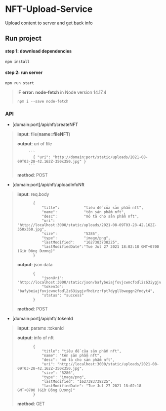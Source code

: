 # NFT-Upload-Service

Upload content to server and get back info

## Run project
#### step 1: download dependencies
```
npm install
```
#### step 2: run server
```
npm run start
```

> IF **error: node-fetch** in Node version 14.17.4
> ```
> npm i --save node-fetch
> ```


### API
- [domain:port]/api/nft/createNFT

> **input**:    file(**name=fileNFT**)
> 
> **output**:   uri of file
>
>          ```
>            { "uri": "http://domain:port/static/uploads/2021-08-09T03-28-42.162Z-350x350.jpg" }
>          ```
> **method**:   POST

- [domain:port]/api/nft/uploadInfoNft

> **input**:    req.body
>     
>            {
>                "title":           "tiêu đề của sản phẩm nft",
>                "name":            "tên sản phẩm nft",
>                "desc":            "mô tả cho sản phẩm nft",
>                "uri":             "http://localhost:3000/static/uploads/2021-08-09T03-28-42.162Z-350x350.jpg",
>                "size":            "5286",
>                "type":            "image/png",
>                "lastModified":    "1627383738225",
>                "lastModifiedDate":"Tue Jul 27 2021 18:02:18 GMT+0700 (Giờ Đông Dương)"
>            }
>           
> **output**:   json data
> 
>            {
>                "jsonUri": "http://localhost:3000/static/json/bafybeiajfovjcwncfodl2z63iygjvfhdirzrfpt7dygllbweggn2fndyt4.json",
>                "tokenId": "bafybeiajfovjcwncfodl2z63iygjvfhdirzrfpt7dygllbweggn2fndyt4",
>                "status": "success"
>            }
>            
> **method**:   POST    

- [domain:port]/api/nft/:tokenId

> **input**:    params :tokenId
> 
> **output**:   info of nft
> 
>            {
>                "title": "tiêu đề của sản phẩm nft",
>                "name": "tên sản phẩm nft",
>                "desc": "mô tả cho sản phẩm nft",
>                "uri": "http://localhost:3000/static/uploads/2021-08-09T03-28-42.162Z-350x350.jpg",
>                "size": "5286",
>                "type": "image/png",
>                "lastModified": "1627383738225",
>                "lastModifiedDate": "Tue Jul 27 2021 18:02:18 GMT+0700 (Giờ Đông Dương)"
>            }
>            
> **method**:   GET
